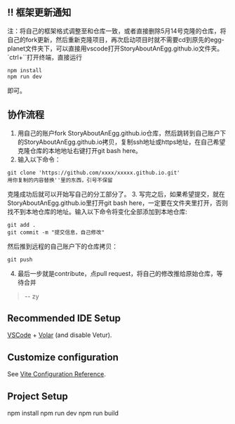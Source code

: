 ## ‼️ 框架更新通知
注：将自己的框架格式调整至和仓库一致，或者直接删除5月14号克隆的仓库，将自己的fork更新，然后重新克隆项目，再次启动项目时就不需要cd到原先的egg-planet文件夹下，可以直接用vscode打开StoryAboutAnEgg.github.io文件夹。`ctrl+\``打开终端，直接运行
```
npm install
npm run dev
```
即可。

## 协作流程
1. 用自己的账户fork StoryAboutAnEgg.github.io仓库，然后跳转到自己账户下的StoryAboutAnEgg.github.io拷贝，复制ssh地址或https地址，在自己希望克隆仓库的本地地址右键打开git bash here。
2. 输入以下命令：
```
git clone 'https://github.com/xxxx/xxxxx.github.io.git'
用你复制的内容替换''里的东西，引号不保留
```
克隆成功后就可以开始写自己的分工部分了。
3. 写完之后，如果希望提交，就在StoryAboutAnEgg.github.io里打开git bash here，一定要在文件夹里打开，否则找不到本地仓库的地址。输入以下命令将变化全部添加到本地仓库:
```
git add .
git commit -m "提交信息，自己修改"
```
然后推到远程的自己账户下的仓库拷贝：
```
git push
```
4. 最后一步就是contribute，点pull request，将自己的修改推给原始仓库，等待合并
> -- zy



## Recommended IDE Setup

[VSCode](https://code.visualstudio.com/) + [Volar](https://marketplace.visualstudio.com/items?itemName=Vue.volar) (and disable Vetur).

## Customize configuration

See [Vite Configuration Reference](https://vitejs.dev/config/).
## Project Setup
npm install
npm run dev
npm run build

